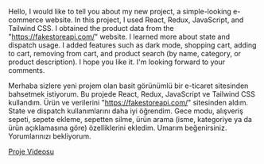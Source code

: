 Hello, I would like to tell you about my new project, a simple-looking e-commerce website. In this project, I used React, Redux, JavaScript, and Tailwind CSS. I obtained the product data from the "https://fakestoreapi.com/" website. I learned more about state and dispatch usage. I added features such as dark mode, shopping cart, adding to cart, removing from cart, and product search (by name, category, or product description). I hope you like it. I'm looking forward to your comments.


Merhaba sizlere yeni projem olan basit görünümlü bir e-ticaret sitesinden bahsetmek istiyorum. Bu projede React, Redux, JavaScript ve Tailwind CSS kullandım. Ürün ve verilerini "https://fakestoreapi.com/" sitesinden aldım. State ve dispatch kullanımlarını daha iyi öğrendim. Gece modu, alışveriş sepeti, sepete ekleme, sepetten silme, ürün arama (isme, kategoriye ya da ürün açıklamasına göre) özelliklerini ekledim. Umarım beğenirsiniz. Yorumlarınızı bekliyorum.

[Proje Videosu](https://youtu.be/L1qBeZJ-LZk)
